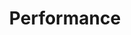 ---
layout: topic
title: Performance
description: The future of Desktop Computing
cover:
  height: medium
  image: bg01.jpg
  background: black
namespace: performance
nav: features
priority: 1
permalink: /performance/
lang: en
---